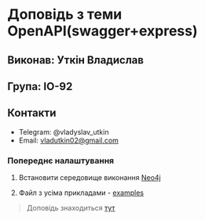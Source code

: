 # Доповідь з теми OpenAPI(swagger+express)
## Виконав: Уткін Владислав
## Група: ІО-92
## Контакти
* Telegram: @vladyslav_utkin
* Email: vladutkin02@gmail.com



### Попереднє налаштування 

1. Встановити середовище виконання [Neo4j](https://neo4j.com/download/)

2. Файл з усіма прикладами - [examples](./doc/examples.md)

>Доповідь знаходиться [тут](./doc/Neo4j.md)
